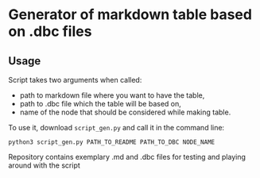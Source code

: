 # Generator of markdown table based on .dbc files

## Usage

Script takes two arguments when called:
- path to markdown file where you want to have the table,
- path to .dbc file which the table will be based on,
- name of the node that should be considered while making table.

To use it, download ```script_gen.py``` and call it in the command line:

```python3 script_gen.py PATH_TO_README PATH_TO_DBC NODE_NAME```

Repository contains exemplary .md and .dbc files for testing and playing around with the script